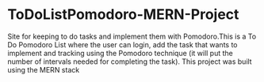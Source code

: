 # ToDoListPomodoro-MERN-Project
Site for keeping to do tasks and implement them with Pomodoro.This is a To Do Pomodoro List where the user can login, 
add the task that wants to implement and tracking using the Pomodoro technique (it will put the number of intervals
needed for completing the task). This project was built using the MERN stack
